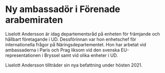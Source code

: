 # Ny ambassadör i Förenade arabemiraten

Liselott Andersson är idag departementsråd på enheten för främjande och hållbart företagande i UD. Dessförinnan var hon enhetschef för internationella frågor på Näringsdepartementet. Hon har arbetat vid ambassaderna i Paris och Prag liksom vid den svenska EU-representationen i Bryssel samt vid olika enheter i UD.

Liselott Andersson tillträder sin nya befattning under hösten 2021.
